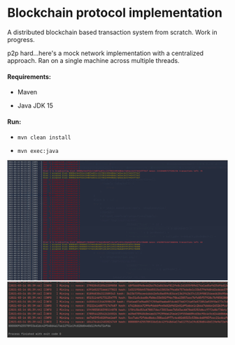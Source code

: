 # Blockchain protocol implementation

A distributed blockchain based transaction system from scratch. Work in progress.

p2p hard...here's a mock network implementation with a centralized approach. Ran on a single machine across multiple threads.

#### Requirements:

  * Maven
  
  * Java JDK 15

#### Run:

* `mvn clean install`

* `mvn exec:java`

<img src="img/mocknet_ss.png" width="700px">
<img src="img/mining_ss.png" width="700px">
